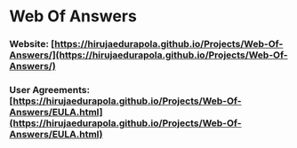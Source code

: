 # Web Of Answers
### Website: [https://hirujaedurapola.github.io/Projects/Web-Of-Answers/](https://hirujaedurapola.github.io/Projects/Web-Of-Answers/)
### User Agreements: [https://hirujaedurapola.github.io/Projects/Web-Of-Answers/EULA.html](https://hirujaedurapola.github.io/Projects/Web-Of-Answers/EULA.html)
